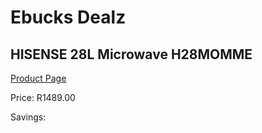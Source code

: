
# Ebucks Dealz
## HISENSE 28L Microwave H28MOMME
[Product Page](https://www.ebucks.com/web/shop/productSelected.do?prodId=865148645&catId=704989856)

Price: R1489.00

Savings: 


	